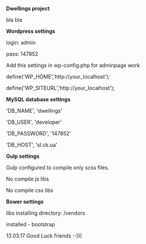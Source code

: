 **Dwellings project**

bla bla

**Wordpress settings**

login: admin

pass: 147852

Add this settings in wp-config.php for adminpage work

define('WP_HOME','http://your_localhost');

define('WP_SITEURL','http://your_localhost');

**MySQL database settings**

'DB_NAME', 'dwellings'

'DB_USER', 'developer'

'DB_PASSWORD', '147852'

'DB_HOST', 'sl.ck.ua'


**Gulp settings**

Gulp configured to compile only scss files. 

No compile js libs

No compile css libs




**Bower settings**

libs installing directory: /vendors  

installed - bootstrap



13.03.17  Good Luck friends :-)))